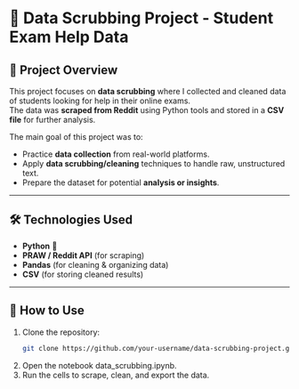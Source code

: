 # 🎯 Data Scrubbing Project - Student Exam Help Data

## 📖 Project Overview
This project focuses on **data scrubbing** where I collected and cleaned data of students looking for help in their online exams.  
The data was **scraped from Reddit** using Python tools and stored in a **CSV file** for further analysis.

The main goal of this project was to:
- Practice **data collection** from real-world platforms.
- Apply **data scrubbing/cleaning** techniques to handle raw, unstructured text.
- Prepare the dataset for potential **analysis or insights**.

---

## 🛠️ Technologies Used
- **Python** 🐍  
- **PRAW / Reddit API** (for scraping)  
- **Pandas** (for cleaning & organizing data)  
- **CSV** (for storing cleaned results)

  
---

## 🚀 How to Use
1. Clone the repository:
   ```bash
   git clone https://github.com/your-username/data-scrubbing-project.git

2. Open the notebook data_scrubbing.ipynb.
3. Run the cells to scrape, clean, and export the data.
   

